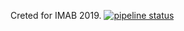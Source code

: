 Creted for IMAB 2019.
[![pipeline status](https://insidelabs-git.mathworks.com/nbhoski/r19a_bash_tests_positive/badges/master/pipeline.svg)](https://insidelabs-git.mathworks.com/nbhoski/r19a_bash_tests_positive/commits/master)
